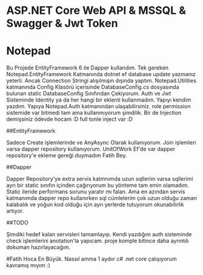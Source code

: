 # ASP.NET Core Web API & MSSQL & Swagger & Jwt Token

# Notepad

Bu Projede EntityFramework 6 ile Dapper kullandım. Tek gereken Notepad.EntityFramework
Katmanında dotnet ef database update yazmanız yeterli. 
Ancak Connection Stringi alışılmışın dışında yaptım. Notepad.Utilities katmanında
Config Klasörü içerisinde DatabaseConfig.cs dosyasında bulunan static DatabaseConfig Sınıfından Çekiyorum. 
Auth ve Jwt Sisteminde Identity ya da her hangi bir eklenti kullanmadım. Yapıyı kendim yazdım. Yapıya Notepad.Auth katmanından ulaşabilirsiniz.
role permission sistemide var bitmedi tam ama kullanmıyorum şimdilik. Bir de Injection demişsiniz ödevde hocam :D full tonle inject var :D

##EntityFramework

Sadece Create işlemlerinde ve AnyAsync Olarak kullanıyorum. Join işlemleri varsa dapper repository kullanıyorum.
UnitOfWork Ef'de var dapper repository'e ekleme gereği duymadım Fatih Bey.

##Dapper

Dapper Repository'ye extra servis katmnımda uzun sqllerim varsa sqllerimi ayrı bir static sınıfın içinden çağırıyorum bu yönteme tam emin olamadım. Static ileride performans sorunu yaratır mı falan. 
Ama en azından servis katmanımda dapper repo kullanırken sql cümlelerim çok uzun olduğu zaman kalabalık ve yoğun kod olduğu için ayrı yerlerde tutuyorum okunabilirlik artıyor.

##TODO

Şimdiki hedef kalan servisleri tamamlayıp. Kendi yazdığım auth sisteminde check işlemlerini anotation'la yapıcam.
proje komple bitince daha ayrıntılı dokuman hazırlayacağım.

#Fatih Hoca En Büyük. Nassıl amma 1 aydıır c# .net core çalışıyorum kavramış mıyım :)